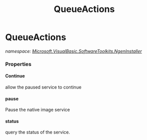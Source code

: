 ﻿---
title: QueueActions
---

# QueueActions
_namespace: [Microsoft.VisualBasic.SoftwareToolkits.NgenInstaller](N-Microsoft.VisualBasic.SoftwareToolkits.NgenInstaller.html)_





### Properties

#### Continue
allow the paused service to continue
#### pause
Pause the native image service
#### status
query the status of the service.

